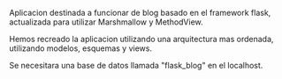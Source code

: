 Aplicacion destinada a funcionar de blog basado en el framework flask, actualizada para utilizar Marshmallow y MethodView.

Hemos recreado la aplicacion utilizando una arquitectura mas ordenada, utilizando modelos, esquemas y views.

Se necesitara una base de datos llamada "flask_blog" en el localhost.